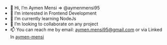 - 👋 Hi, I’m Aymen Mensi => @aymenmensi95
- 👀 I’m interested in Frontend Development
- 🌱 I’m currently learning NodeJs
- 💞️ I’m looking to collaborate on any project
- 📫 You can reach me by email: aymen.mensi95@gmail.com or via Linked In [aymen-mensi](https://www.linkedin.com/in/aymen-mensi/)

<!---
aymenmensi95/aymenmensi95 is a ✨ special ✨ repository because its `README.md` (this file) appears on your GitHub profile.
You can click the Preview link to take a look at your changes.
--->
